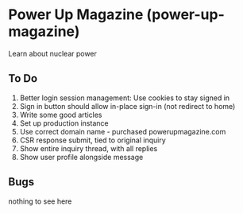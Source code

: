 # Power Up Magazine (power-up-magazine)

Learn about nuclear power

## To Do

1. Better login session management: Use cookies to stay signed in
1. Sign in button should allow in-place sign-in (not redirect to home)
1. Write some good articles
1. Set up production instance
1. Use correct domain name - purchased powerupmagazine.com
1. CSR response submit, tied to original inquiry
1. Show entire inquiry thread, with all replies
1. Show user profile alongside message

## Bugs

nothing to see here